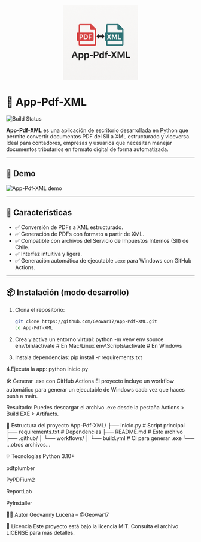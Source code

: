 <p align="center">
  <img src="logo.png" alt="App-Pdf-XML logo" width="200"/>
</p>

# 🧾 App-Pdf-XML

![Build Status](https://github.com/Geowar17/App-Pdf-XML/actions/workflows/build.yml/badge.svg)

**App-Pdf-XML** es una aplicación de escritorio desarrollada en Python que permite convertir documentos PDF del SII a XML estructurado y viceversa. Ideal para contadores, empresas y usuarios que necesitan manejar documentos tributarios en formato digital de forma automatizada.

---

## 🎥 Demo

![App-Pdf-XML demo](demo.gif)

---

## 🚀 Características

- ✅ Conversión de PDFs a XML estructurado.
- ✅ Generación de PDFs con formato a partir de XML.
- ✅ Compatible con archivos del Servicio de Impuestos Internos (SII) de Chile.
- ✅ Interfaz intuitiva y ligera.
- ✅ Generación automática de ejecutable `.exe` para Windows con GitHub Actions.

---

## 📦 Instalación (modo desarrollo)

1. Clona el repositorio:
   ```bash
   git clone https://github.com/Geowar17/App-Pdf-XML.git
   cd App-Pdf-XML

2. Crea y activa un entorno virtual:
    python -m venv env
    source env/bin/activate  # En Mac/Linux
    env\Scripts\activate     # En Windows

3. Instala dependencias:
    pip install -r requirements.txt

4.Ejecuta la app:
    python inicio.py

🛠 Generar .exe con GitHub Actions
El proyecto incluye un workflow automático para generar un ejecutable de Windows cada vez que haces push a main.

Resultado:
Puedes descargar el archivo .exe desde la pestaña Actions > Build EXE > Artifacts.

📁 Estructura del proyecto
    App-Pdf-XML/
├── inicio.py               # Script principal
├── requirements.txt        # Dependencias
├── README.md               # Este archivo
├── .github/
│   └── workflows/
│       └── build.yml       # CI para generar .exe
└── ...otros archivos...

💡 Tecnologías
Python 3.10+

pdfplumber

PyPDFium2

ReportLab

PyInstaller

👨‍💻 Autor
Geovanny Lucena – @Geowar17

📄 Licencia
Este proyecto está bajo la licencia MIT. Consulta el archivo LICENSE para más detalles.